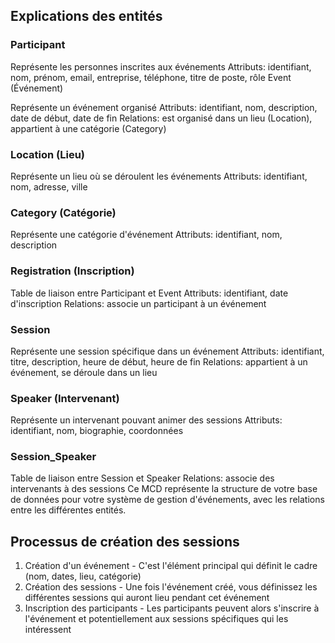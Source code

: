 ﻿## Explications des entités
### Participant
Représente les personnes inscrites aux événements
Attributs: identifiant, nom, prénom, email, entreprise, téléphone, titre de poste, rôle
Event (Événement)

Représente un événement organisé
Attributs: identifiant, nom, description, date de début, date de fin
Relations: est organisé dans un lieu (Location), appartient à une catégorie (Category)

### Location (Lieu)
Représente un lieu où se déroulent les événements
Attributs: identifiant, nom, adresse, ville

### Category (Catégorie)
Représente une catégorie d'événement
Attributs: identifiant, nom, description

### Registration (Inscription)
Table de liaison entre Participant et Event
Attributs: identifiant, date d'inscription
Relations: associe un participant à un événement

### Session
Représente une session spécifique dans un événement
Attributs: identifiant, titre, description, heure de début, heure de fin
Relations: appartient à un événement, se déroule dans un lieu

### Speaker (Intervenant)
Représente un intervenant pouvant animer des sessions
Attributs: identifiant, nom, biographie, coordonnées

### Session_Speaker
Table de liaison entre Session et Speaker
Relations: associe des intervenants à des sessions
Ce MCD représente la structure de votre base de données pour votre système de gestion d'événements, avec les relations entre les différentes entités.


## Processus de création des sessions

1. Création d'un événement - C'est l'élément principal qui définit le cadre (nom, dates, lieu, catégorie)
2. Création des sessions - Une fois l'événement créé, vous définissez les différentes sessions qui auront lieu pendant cet événement
3. Inscription des participants - Les participants peuvent alors s'inscrire à l'événement et potentiellement aux sessions spécifiques qui les intéressent
